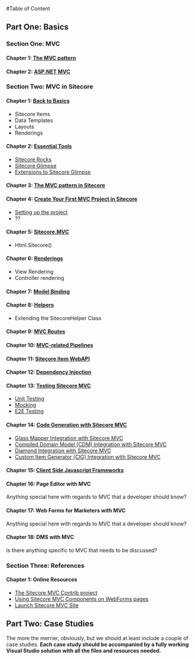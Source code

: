 #Table of Content

## Part One: Basics

### Section One: MVC

#### Chapter 1: [The MVC pattern](https://github.com/SitecoreMVC/theBook/blob/master/Part-1--Basics/Section-1--MVC/Chapter-01--The-MVC-Pattern.md)

#### Chapter 2: [ASP.NET MVC](https://github.com/SitecoreMVC/theBook/blob/master/Part-1--Basics/Section-1--MVC/Chapter-02--ASP-NET-MVC.md)

### Section Two: MVC in Sitecore

#### Chapter 1: [Back to Basics](https://github.com/SitecoreMVC/theBook/blob/master/Part-1--Basics/Section-2--MVC-with-Sitecore/Chapter-01--Back-to-Basics.md)
- Sitecore Items
- Data Templates
- Layouts
- Renderings   

#### Chapter 2: [Essential Tools](https://github.com/SitecoreMVC/theBook/blob/master/Part-1--Basics/Section-2--MVC-with-Sitecore/Chapter-02--Essential-Tools.md) 
- [Sitecore Rocks](https://github.com/SitecoreMVC/theBook/blob/master/Part-1--Basics/Section-2--MVC-with-Sitecore/Chapter-02--Essential-Tools.md#sitecore-rocks)
- [Sitecore Glimpse](https://github.com/SitecoreMVC/theBook/blob/master/Part-1--Basics/Section-2--MVC-with-Sitecore/Chapter-02--Essential-Tools.md#sitecore-glimpse)
 - [Extensions to Sitecore Glimpse](https://github.com/SitecoreMVC/theBook/blob/master/Part-1--Basics/Section-2--MVC-with-Sitecore/Chapter-02--Essential-Tools.md#extensions-to-sitecore-glimpse)

#### Chapter 3: [The MVC pattern in Sitecore](https://github.com/SitecoreMVC/theBook/blob/master/Part-1--Basics/Section-2--MVC-with-Sitecore/Chapter-03--The-MVC-Pattern-in-Sitecore.md)

#### Chapter 4: [Create Your First MVC Project in Sitecore](https://github.com/SitecoreMVC/theBook/blob/master/Part-1--Basics/Section-2--MVC-with-Sitecore/Chapter-04--First-MVC-Project.md)
- [Setting up the project](https://github.com/SitecoreMVC/theBook/blob/master/Part-1--Basics/Section-2--MVC-with-Sitecore/Chapter-04--First-MVC-Project.md#setting-up-the-project)
- ??

#### Chapter 5: [Sitecore.MVC](https://github.com/SitecoreMVC/theBook/blob/master/Part-1--Basics/Section-2--MVC-with-Sitecore/Chapter-05--Sitecore-MVC.md)
- Html.Sitecore()

#### Chapter 6: [Renderings](https://github.com/SitecoreMVC/theBook/blob/master/Part-1--Basics/Section-2--MVC-with-Sitecore/Chapter-06--Renderings.md)
- View Rendering
- Controller rendering

#### Chapter 7: [Model Binding](https://github.com/SitecoreMVC/theBook/blob/master/Part-1--Basics/Section-2--MVC-with-Sitecore/Chapter-07--Model-Binding.md)

#### Chapter 8: [Helpers](https://github.com/SitecoreMVC/theBook/blob/master/Part-1--Basics/Section-2--MVC-with-Sitecore/Chapter-08--Helpers.md)
- Extending the SitecoreHelper Class

#### Chapter 9: [MVC Routes](https://github.com/SitecoreMVC/theBook/blob/master/Part-1--Basics/Section-2--MVC-with-Sitecore/Chapter-09--MVC-Routes.md)

#### Chapter 10: [MVC-related Pipelines](https://github.com/SitecoreMVC/theBook/blob/master/Part-1--Basics/Section-2--MVC-with-Sitecore/Chapter-10--MVC-Related-Pipelines.md)

#### Chapter 11: [Sitecore Item WebAPI](https://github.com/SitecoreMVC/theBook/blob/master/Part-1--Basics/Section-2--MVC-with-Sitecore/Chapter-11--Sitecore-Item-WebAPI.md)

#### Chapter 12: [Dependency Injection](https://github.com/SitecoreMVC/theBook/blob/master/Part-1--Basics/Section-2--MVC-with-Sitecore/Chapter-12--Dependency-Injection.md)

#### Chapter 13: [Testing Sitecore MVC](https://github.com/SitecoreMVC/theBook/blob/master/Part-1--Basics/Section-2--MVC-with-Sitecore/Chapter-13--Testing-Sitecore-MVC.md)
- [Unit Testing](https://github.com/SitecoreMVC/theBook/blob/master/Part-1--Basics/Section-2--MVC-with-Sitecore/Chapter-13--Testing-Sitecore-MVC.md#unit-testing)
- [Mocking](https://github.com/SitecoreMVC/theBook/blob/master/Part-1--Basics/Section-2--MVC-with-Sitecore/Chapter-13--Testing-Sitecore-MVC.md#mocking)
- [E2E Testing](https://github.com/SitecoreMVC/theBook/blob/master/Part-1--Basics/Section-2--MVC-with-Sitecore/Chapter-13--Testing-Sitecore-MVC.md#e2e-testing)

#### Chapter 14: [Code Generation with Sitecore MVC](https://github.com/SitecoreMVC/theBook/blob/master/Part-1--Basics/Section-2--MVC-with-Sitecore/Chapter-14--Code-Generation-with-Sitecore-MVC.md)
- [Glass Mapper Integration with Sitecore MVC](https://github.com/SitecoreMVC/theBook/blob/master/Part-1--Basics/Section-2--MVC-with-Sitecore/Chapter-14--Code-Generation-with-Sitecore-MVC.md#glass-mapper-integration-with-sitecore-mvc)
- [Compiled Domain Model (CDM) Integration with Sitecore MVC](https://github.com/SitecoreMVC/theBook/blob/master/Part-1--Basics/Section-2--MVC-with-Sitecore/Chapter-14--Code-Generation-with-Sitecore-MVC.md#compiled-domain-model-cdm-integration-with-sitecore-mvc)
- [Diamond Integration with Sitecore MVC](https://github.com/SitecoreMVC/theBook/blob/master/Part-1--Basics/Section-2--MVC-with-Sitecore/Chapter-14--Code-Generation-with-Sitecore-MVC.md#diamond-integration-with-sitecore-mvc)
- [Custom Item Generator (CIG) Integration with Sitecore MVC](https://github.com/SitecoreMVC/theBook/blob/master/Part-1--Basics/Section-2--MVC-with-Sitecore/Chapter-14--Code-Generation-with-Sitecore-MVC.md#custom-item-generator-cig-integration-with-sitecore-mvc)

#### Chapter 15: [Client Side Javascript Frameworks](https://github.com/saberone/theBook/blob/master/Part-1--Basics/Section-2--MVC-with-Sitecore/Chapter-15--Client-Side-Javascript-Frameworks.md) 

#### Chapter 16: Page Editor with MVC
Anything special here with regards to MVC that a developer should know? 

#### Chapter 17: Web Forms for Marketers with MVC
Anything special here with regards to MVC that a developer should know? 

#### Chapter 18: DMS with MVC
Is there anything specific to MVC that needs to be discussed?

### Section Three: References

#### Chapter 1: Online Resources
- [The Sitecore MVC Contrib project](https://github.com/Sitecore-Community/Sitecore-Mvc-Contrib)
 - [Using Sitecore MVC Components on WebForms pages](http://www.hhogdev.com/blog/2012/december/mvc-webforms.aspx)
 - [Launch Sitecore MVC Site](https://bitbucket.org/demoniusrex/launch-sitecore-mvc-demo)

## Part Two: Case Studies
The more the merrier, obviously, but we should at least include a couple of case studies. **Each case study should be accompanied by a fully working Visual Studio solution with all the files and resources needed.**

